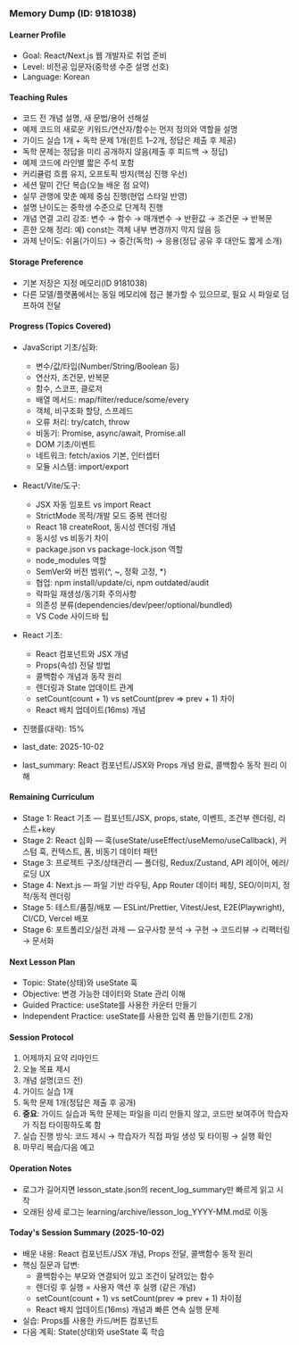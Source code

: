 ### Memory Dump (ID: 9181038)

#### Learner Profile

- Goal: React/Next.js 웹 개발자로 취업 준비
- Level: 비전공 입문자(중학생 수준 설명 선호)
- Language: Korean

#### Teaching Rules

- 코드 전 개념 설명, 새 문법/용어 선해설
- 예제 코드의 새로운 키워드/연산자/함수는 먼저 정의와 역할을 설명
- 가이드 실습 1개 + 독학 문제 1개(힌트 1–2개, 정답은 제출 후 제공)
- 독학 문제는 정답을 미리 공개하지 않음(제출 후 피드백 → 정답)
- 예제 코드에 라인별 짧은 주석 포함
- 커리큘럼 흐름 유지, 오프토픽 방지(핵심 진행 우선)
- 세션 말미 간단 복습(오늘 배운 점 요약)
- 실무 관행에 맞춘 예제 중심 진행(현업 스타일 반영)
- 설명 난이도는 중학생 수준으로 단계적 진행
- 개념 연결 고리 강조: 변수 → 함수 → 매개변수 → 반환값 → 조건문 → 반복문
- 흔한 오해 정리: 예) const는 객체 내부 변경까지 막지 않음 등
- 과제 난이도: 쉬움(가이드) → 중간(독학) → 응용(정답 공유 후 대안도 짧게 소개)

#### Storage Preference

- 기본 저장은 지정 메모리(ID 9181038)
- 다른 모델/플랫폼에서는 동일 메모리에 접근 불가할 수 있으므로, 필요 시 파일로 덤프하여 전달

#### Progress (Topics Covered)

- JavaScript 기초/심화:
  - 변수/값/타입(Number/String/Boolean 등)
  - 연산자, 조건문, 반복문
  - 함수, 스코프, 클로저
  - 배열 메서드: map/filter/reduce/some/every
  - 객체, 비구조화 할당, 스프레드
  - 오류 처리: try/catch, throw
  - 비동기: Promise, async/await, Promise.all
  - DOM 기초/이벤트
  - 네트워크: fetch/axios 기본, 인터셉터
  - 모듈 시스템: import/export
- React/Vite/도구:
  - JSX 자동 임포트 vs import React
  - StrictMode 목적/개발 모드 중복 렌더링
  - React 18 createRoot, 동시성 렌더링 개념
  - 동시성 vs 비동기 차이
  - package.json vs package-lock.json 역할
  - node_modules 역할
  - SemVer와 버전 범위(^, ~, 정확 고정, \*)
  - 협업: npm install/update/ci, npm outdated/audit
  - 락파일 재생성/동기화 주의사항
  - 의존성 분류(dependencies/dev/peer/optional/bundled)
  - VS Code 사이드바 팁
- React 기초:

  - React 컴포넌트와 JSX 개념
  - Props(속성) 전달 방법
  - 콜백함수 개념과 동작 원리
  - 렌더링과 State 업데이트 관계
  - setCount(count + 1) vs setCount(prev => prev + 1) 차이
  - React 배치 업데이트(16ms) 개념

- 진행률(대략): 15%
- last_date: 2025-10-02
- last_summary: React 컴포넌트/JSX와 Props 개념 완료, 콜백함수 동작 원리 이해

#### Remaining Curriculum

- Stage 1: React 기초 — 컴포넌트/JSX, props, state, 이벤트, 조건부 렌더링, 리스트+key
- Stage 2: React 심화 — 훅(useState/useEffect/useMemo/useCallback), 커스텀 훅, 컨텍스트, 폼, 비동기 데이터 패턴
- Stage 3: 프로젝트 구조/상태관리 — 폴더링, Redux/Zustand, API 레이어, 에러/로딩 UX
- Stage 4: Next.js — 파일 기반 라우팅, App Router 데이터 페칭, SEO/이미지, 정적/동적 렌더링
- Stage 5: 테스트/품질/배포 — ESLint/Prettier, Vitest/Jest, E2E(Playwright), CI/CD, Vercel 배포
- Stage 6: 포트폴리오/실전 과제 — 요구사항 분석 → 구현 → 코드리뷰 → 리팩터링 → 문서화

#### Next Lesson Plan

- Topic: State(상태)와 useState 훅
- Objective: 변경 가능한 데이터와 State 관리 이해
- Guided Practice: useState를 사용한 카운터 만들기
- Independent Practice: useState를 사용한 입력 폼 만들기(힌트 2개)

#### Session Protocol

1. 어제까지 요약 리마인드
2. 오늘 목표 제시
3. 개념 설명(코드 전)
4. 가이드 실습 1개
5. 독학 문제 1개(정답은 제출 후 공개)
6. **중요**: 가이드 실습과 독학 문제는 파일을 미리 만들지 않고, 코드만 보여주어 학습자가 직접 타이핑하도록 함
7. 실습 진행 방식: 코드 제시 → 학습자가 직접 파일 생성 및 타이핑 → 실행 확인
8. 마무리 복습/다음 예고

#### Operation Notes

- 로그가 길어지면 lesson_state.json의 recent_log_summary만 빠르게 읽고 시작
- 오래된 상세 로그는 learning/archive/lesson_log_YYYY-MM.md로 이동

#### Today's Session Summary (2025-10-02)

- 배운 내용: React 컴포넌트/JSX 개념, Props 전달, 콜백함수 동작 원리
- 핵심 질문과 답변:
  - 콜백함수는 부모와 연결되어 있고 조건이 달려있는 함수
  - 렌더링 후 실행 = 사용자 액션 후 실행 (같은 개념)
  - setCount(count + 1) vs setCount(prev => prev + 1) 차이점
  - React 배치 업데이트(16ms) 개념과 빠른 연속 실행 문제
- 실습: Props를 사용한 카드/버튼 컴포넌트
- 다음 계획: State(상태)와 useState 훅 학습
